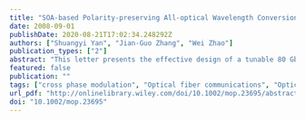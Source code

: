 ```yaml
---
title: "SOA‐based Polarity‐preserving All‐optical Wavelength Conversion at 80Gbit/s: Wide Conversion Range, Well Dynamic Characteristics and Polarization Insensitive"
date: 2008-09-01
publishDate: 2020-08-21T17:02:34.248292Z
authors: ["Shuangyi Yan", "Jian‐Guo Zhang", "Wei Zhao"]
publication_types: ["2"]
abstract: "This letter presents the effective design of a tunable 80 Gbit/s wavelength converter with a simple configuration consisting of a single semiconductor optical amplifier (SOA) and an optical bandpass filter (OBPF). Based on both cross-gain and cross-phase modulation in SOA, the polarity-preserved, ultrafast wavelength conversion is achieved by appropriately filtering the blue-chirped spectral component of a probe light. Moreover, the experiments are carried out to investigate into the wavelength tunability and the maximum tuning range of the designed wavelength converter. Our results show that a wide wavelength conversion range of nearly 35 nm is achieved with 21-nm downconversion and 14-nm upconversion, which is substantially limited by the operation wavelength ranges of a tunable OBPF and a tunable continuous-wave laser in our experiment. We also exploited the dynamics characteristics of the wavelength converter with variable input powers and different injection current of SOA. © 2008 Wiley Periodicals, Inc. Microwave Opt Technol Lett 50: 2392–2399, 2008; Published online in Wiley InterScience (www.interscience.wiley.com). DOI 10.1002/mop.23695"
featured: false
publication: ""
tags: ["cross phase modulation", "Optical fiber communications", "Optical signal processing", "semiconductor optical amplifier", "Wavelength conversion"]
url_pdf: "http://onlinelibrary.wiley.com/doi/10.1002/mop.23695/abstract"
doi: "10.1002/mop.23695"
---
```


